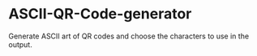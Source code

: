 # ASCII-QR-Code-generator
Generate ASCII art of QR codes and choose the characters to use in the output.
